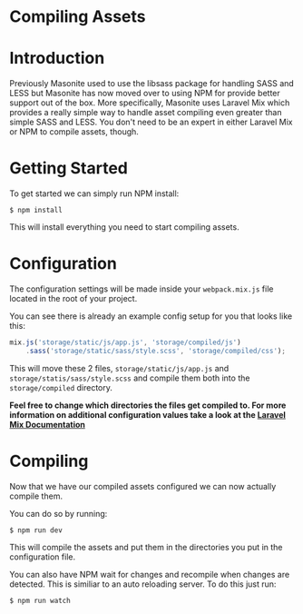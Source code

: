 # Compiling Assets

# Introduction

Previously Masonite used to use the libsass package for handling SASS and LESS but Masonite has now moved over to using NPM for provide better support out of the box. More specifically, Masonite uses Laravel Mix which provides a really simple way to handle asset compiling even greater than simple SASS and LESS. You don't need to be an expert in either Laravel Mix or NPM to compile assets, though.

# Getting Started

To get started we can simply run NPM install:

```
$ npm install
```

This will install everything you need to start compiling assets.

# Configuration

The configuration settings will be made inside your `webpack.mix.js` file located in the root of your project.

You can see there is already an example config setup for you that looks like this:

```js
mix.js('storage/static/js/app.js', 'storage/compiled/js')
    .sass('storage/static/sass/style.scss', 'storage/compiled/css');
```

This will move these 2 files, `storage/static/js/app.js` and `storage/statis/sass/style.scss` and compile them both into the `storage/compiled` directory. 

**Feel free to change which directories the files get compiled to. For more information on additional configuration values take a look at the [Laravel Mix Documentation](https://laravel.com/docs/6.x/mix)**

# Compiling

Now that we have our compiled assets configured we can now actually compile them.

You can do so by running:

```
$ npm run dev
```

This will compile the assets and put them in the directories you put in the configuration file.
 
You can also have NPM wait for changes and recompile when changes are detected. This is similiar to an auto reloading server. To do this just run:

```
$ npm run watch
```